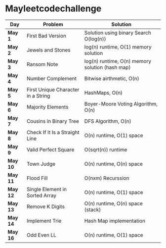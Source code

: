 # Mayleetcodechallenge
| **Day**  | **Problem**   | **Solution**  |
|---|---|---|
|**May 1** | First Bad Version |Solution using binary Search O(log(n)) |
|**May 2** | Jewels and Stones | log(n) runtime, O(1) memory solution |
|**May 3** | Ransom Note | log(n) runtime, O(n) memory solution (hash map) |
|**May 4** | Number Complement | Bitwise airthmetic, O(n) |
|**May 5** | First Unique Character in a String | HashMaps, O(n) |
|**May 6** | Majority Elements | Boyer-Moore Voting Algorithm, O(n) |
|**May 7** | Cousins in Binary Tree | DFS Algorithm, O(n) |
|**May 8** | Check If It Is a Straight Line | O(n) runtime, O(1) space |
|**May 9** | Valid Perfect Square | O(sqrt(n)) runtime |
|**May 10** | Town Judge | O(n) runtime, O(n) space |
|**May 11** | Flood Fill | O(nxm) Recurssion |
|**May 12** | Single Element in Sorted Array | O(n) runtime, O(1) space|
|**May 13** | Remove K Digits | O(n) runtime, O(n) space (stack)|
|**May 14** | Implement Trie | Hash Map implementation|
|**May 16** | Odd Even LL | O(n) runtime, O(1) space|
